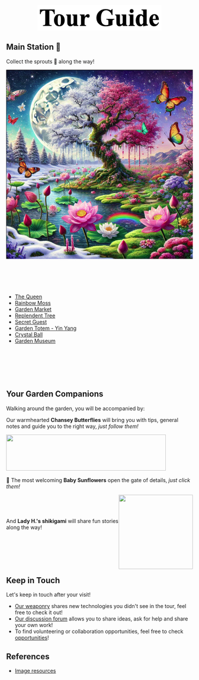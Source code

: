<p align="center">
<img src="https://github.com/lady-h-world/My_Garden/blob/main/images/cover/tour_guide_title.png" width="336" height="69" />
</p>


## Main Station 🚂

Collect the sprouts 🌱 along the way!

<p>
<img align="left" src="https://github.com/lady-h-world/My_Garden/blob/main/images/cover/garden_map.png" width="510" height="509" />
<p>&nbsp;</p>
<p>&nbsp;</p>
<p>&nbsp;</p>

* [The Queen][1]
* [Rainbow Moss][8]
* [Garden Market][4]
* [Replendent Tree][9]
* [Secret Guest][12]
* [Garden Totem - Yin Yang][5]
* [Crystal Ball][10]
* [Garden Museum][6]

</p>
<p>&nbsp;</p>
<p>&nbsp;</p>
<p>&nbsp;</p>


## Your Garden Companions
Walking around the garden, you will be accompanied by:

Our warmhearted <b>Chansey Butterflies</b> will bring you with tips, general notes and guide you to the right way, <i>just follow them!</i>

<p align="left">
<img src="https://github.com/lady-h-world/My_Garden/blob/main/images/notes/follow_us_note.png" width="431" height="97" />
</p>

🌻 The most welcoming <b>Baby Sunflowers</b> open the gate of details, <i>just click them!</i>

<p>
<img align="right" src="https://github.com/lady-h-world/My_Garden/blob/main/images/lady_heart_manga/crayon%20heart.png" width="200" height="200" />
<p>&nbsp;</p>
<p>&nbsp;</p>

And <b>Lady H.'s shikigami</b> will share fun stories along the way!
</p>

<p>&nbsp;</p>
<p>&nbsp;</p>
<p>&nbsp;</p>


## Keep in Touch

Let's keep in touch after your visit!

* [Our weaponry][11] shares new technologies you didn't see in the tour, feel free to check it out!
* [Our discussion forum][2] allows you to share ideas, ask for help and share your own work!
* To find volunteering or collaboration opportunities, feel free to check [opportunities][13]!


## References
* [Image resources][14]

[1]:https://github.com/lady-h-world/My_Garden/blob/main/reading_pages/The%20Queen/the_queen.md
[2]:https://github.com/lady-h-world/My_Garden/discussions
[3]:https://github.com/lady-h-world/My_Garden/discussions/categories/stolen-copy-right
[4]:https://github.com/lady-h-world/My_Garden/blob/main/reading_pages/Garden_Market/garden_market.md
[5]:https://github.com/lady-h-world/My_Garden/blob/main/reading_pages/YinYang/garden_totem.md
[6]:https://github.com/lady-h-world/My_Garden/blob/main/reading_pages/Graden_Museum/garden_museum.md
[8]:https://github.com/lady-h-world/My_Garden/blob/main/reading_pages/Rainbow_Moss/rainbow_moss.md
[9]:https://github.com/lady-h-world/My_Garden/blob/main/reading_pages/Resplendent_Tree/about_resplendent_tree.md
[10]:https://github.com/lady-h-world/My_Garden/blob/main/reading_pages/Crystal_Ball/about_crystal_ball.md
[11]:https://github.com/lady-h-world/My_Garden/blob/main/reading_pages/Graden_Museum/garden_museum.md#weaponry
[12]:https://github.com/lady-h-world/My_Garden/blob/main/reading_pages/Secret_Guest/secret_guest.md
[13]:https://github.com/lady-h-world/My_Garden/blob/main/reading_pages/cover/opportunities.md
[14]:https://github.com/lady-h-world/My_Garden/blob/main/reading_pages/cover/references.md
